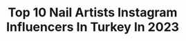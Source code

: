 ---
title: Top 10 Nail Artists Instagram Influencers In Turkey In 2023
description: >-
  Find top nail artists Instagram influencers in Turkey in 2023. Most popular hashtags: #nailart #nailsofinstagram #nailpolish #nail.
platform: Instagram
hits: 21
text_top: Analyze the most popular Instagram profiles on inBeat.
text_bottom: Our platform has 21 Instagram influencers like this in Turkey for you to pitch.
profiles:
  - username: "seniojeli"
    fullname: >-
      Kübra Vural
    bio: >-
      Protez (Jel) Tırnak Uzmanı 💅🏻 Nailart 💅🏻 Benim ellerim, benim emeklerim🙏🏻💐 @vural_k
    location: "Turkey"
    followers: 19147
    engagement: 166
    commentsToLikes: 0.142049
    id: ckf5s44yjeovd0j23n9vkzwcg
    verified: false
    hashtags: "#happy, #kal, #snakenails, #naildesign"
  - username: "ojelimojelii"
    fullname: >-
      Gizem💅🏻
    bio: >-
      💅🏻Oje önerileri/Nail art 📩Reklam & İşbirliği için DM/ gizemturk90@gmail.com Kişisel hesap/ @gizemtrrk @alanailbar
    location: "Turkey"
    followers: 17819
    engagement: 793
    commentsToLikes: 0.025124
    id: ckaowon4g9re50i78h5xo6dee
    verified: false
    hashtags: "#naildesigns, #ojeburda, #ojesizgezmeyenlerkulu, #ojemolmadanasla"
  - username: "blog.bybuse"
    fullname: >-
      Buse 🌟
    bio: >-
      📍İzmir @bbuuusee @atlisjewelry Reklam ve işbirliği için : DM/Mail 💌 PR•buseeatl33@gmail.com
    location: "Turkey"
    followers: 14066
    engagement: 489
    commentsToLikes: 0.030746
    id: ck8tdeu4132vi0j78dhbla00c
    verified: false
    hashtags: "#nail, #bloggerstyle, #likeforfollow, #ojeburda"
  - username: "nils_nailart"
    fullname: >-
      Nilgün Özyer💎
    bio: >-
      🇹🇷UA ilişkiler📓 @bornprettystore 10% off: NIGL91 @beautybigbangs 10% off: NILS @ojeburda @conceptnailart #oje #nailart #nails #tırnak
    location: "Turkey"
    followers: 28765
    engagement: 240
    commentsToLikes: 0.188145
    id: ck5chr777rbcj0i1106btpvy9
    verified: false
    hashtags: "#flormar, #pastelgouroux, #marakozmetik, #pastel"
  - username: "ojeseli"
    fullname: >-
      Selin 💋
    bio: >-
      💅🏻 @ojeselinailbar 💅🏻 🎀Aseton kokusundan kafayı bulan kadın💕 Nailart 💅🏻 Makyaj 💄 Eğlence 🥳 Reklam ve iş birliği için DM 💐
    location: "Turkey"
    followers: 62231
    engagement: 201
    commentsToLikes: 0.031801
    id: ck136ptja7o4t0i19qfyjfvj9
    verified: false
    hashtags: "#nailart, #nailartist, #nailpolish, #nails"
  - username: "tuubisinblogu"
    fullname: >-
      ♡ тυυвίѕίnηвℓσgυ ♡
    bio: >-
      İ𝐍𝐅𝐋𝐔𝐄𝐍𝐂𝐄𝐑 ➡️𝐌𝐚𝐤𝐲𝐚𝐣-𝐆ü𝐳𝐞𝐥𝐥𝐢𝐤 💅💄 ➡️Ü𝐫ü𝐧 𝐝𝐞𝐧𝐞𝐲𝐢𝐦𝐥𝐞𝐫𝐢 👍👎 ➡️𝐑𝐞𝐤𝐥𝐚𝐦 & 𝐏𝐑 𝐢ç𝐢𝐧 𝐃𝐌📩 ➡️𝐭𝐮𝐛𝐚𝟑𝟐𝟎𝟐@𝐠𝐦𝐚𝐢𝐥.𝐜𝐨𝐦 📩 ➡️𝐏𝐨𝐬𝐭𝐥𝐚𝐫ı𝐦ı 𝐢𝐳𝐢𝐧𝐬𝐢𝐳 𝐤𝐮𝐥𝐥𝐚𝐧𝐦𝐚𝐲ı𝐧❌
    location: "Turkey"
    followers: 43339
    engagement: 242
    commentsToLikes: 0.070193
    id: ckap5pvyycnni0i78fo16aqdw
    verified: false
    hashtags: "#nail, #hair, #ojesizgezmeyenlerkul, #instadaily"
  - username: "lemonoje"
    fullname: >-
      Ayten Yılmaz☽
    bio: >-
      📍İstanbul Nailpolish • Nailart • Beauty • Pr ve reklam işbirlikleri için dm 📩 YOUTUBE👇
    location: "Turkey"
    followers: 29356
    engagement: 357
    commentsToLikes: 0.035260
    id: ckap3ykq1527s0i78ce64qqox
    verified: false
    hashtags: "#nailpolish, #nail, #instagood, #nails"
  - username: "ojeninsimgesi"
    fullname: >-
      
    bio: >-
      Pr, tanıtım ve iletişim için DM 🌾
    location: "Turkey"
    followers: 19806
    engagement: 274
    commentsToLikes: 0.079140
    id: ck8t31kf21jyx0j78oiy9nouf
    verified: false
    hashtags: "#oje, #nailart, #nailpolish, #bettertogether"
  - username: "ojelendiik"
    fullname: >-
      ℬℯ𝓇ℴ𝓈̧
    bio: >-
      Nails 💅🏻 📥 PR ve İş Birliği İçin | DM & Mail 💌 | ojelendiik@gmail.com #ojelendiik
    location: "Turkey"
    followers: 18973
    engagement: 386
    commentsToLikes: 0.023570
    id: ckap84vdtmucc0i784hpnhxlu
    verified: false
    hashtags: "#gratis, #nailsofinstagram, #ojesergisi, #video"
  - username: "ojeliesra"
    fullname: >-
      Esra🦋
    bio: >-
      💅🏻Oje 💄Makyaj 🛍Bakım 🎈PR | İletişim İçin DM💌 🎈E-Mail: ojelitirnaklarr@gmail.com 📌Youtube Kanalıma Abone Olmak İçin👇🏻
    location: "Turkey"
    followers: 47819
    engagement: 319
    commentsToLikes: 0.181665
    id: ck13746bh9otr0i19h07l5l2p
    verified: false
    hashtags: "#nailarts, #kes, #ojesizasla, #flormar"
---